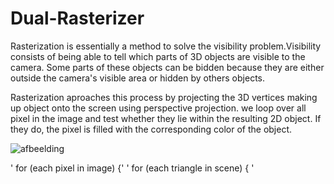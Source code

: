 # Dual-Rasterizer

Rasterization is essentially a method to solve the visibility problem.Visibility consists of being able to tell 
which parts of 3D objects are visible to the camera. Some parts of these objects can be bidden because they are 
either outside the camera's visible area or hidden by others objects.

Rasterization aproaches this process by projecting the 3D vertices making up object onto the screen using perspective projection. 
we loop over all pixel in the image and test whether they lie within the resulting 2D object. If they do, the pixel is filled with the 
corresponding color of the object.

![afbeelding](https://user-images.githubusercontent.com/84324141/199485311-3179ab1d-b2cf-4889-bf4e-db20e80331e7.png)


' for (each pixel in image) {' 
    ' for (each triangle in scene) { '
 
